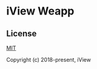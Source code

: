 # iView Weapp

## License
[MIT](http://opensource.org/licenses/MIT)

Copyright (c) 2018-present, iView